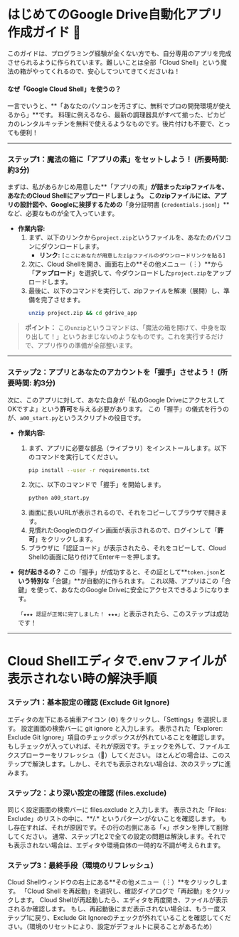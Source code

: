 # はじめてのGoogle Drive自動化アプリ作成ガイド 🚀

このガイドは、プログラミング経験が全くない方でも、自分専用のアプリを完成させられるように作られています。難しいことは全部「Cloud Shell」という魔法の箱がやってくれるので、安心してついてきてくださいね！

#### なぜ「Google Cloud Shell」を使うの？
一言でいうと、**「あなたのパソコンを汚さずに、無料でプロの開発環境が使えるから」**です。
料理に例えるなら、最新の調理器具がすべて揃った、ピカピカのレンタルキッチンを無料で使えるようなものです。後片付けも不要で、とっても便利！

---

### ステップ1：魔法の箱に「アプリの素」をセットしよう！ (所要時間: 約3分)

まずは、私があらかじめ用意した**「アプリの素」**が詰まったzipファイルを、あなたのCloud Shellにアップロードしましょう。
このzipファイルには、アプリの設計図や、Googleに挨拶するための**「身分証明書 (`credentials.json`)」**など、必要なものが全て入っています。

*   **作業内容:**
    1.  まず、以下のリンクから`project.zip`というファイルを、あなたのパソコンにダウンロードします。
        *   **リンク:** `[ここにあなたが用意したzipファイルのダウンロードリンクを貼る]`
    2.  次に、Cloud Shellを開き、画面右上の**その他メニュー（︙）**から「**アップロード**」を選択して、今ダウンロードした`project.zip`をアップロードします。
    3.  最後に、以下のコマンドを実行して、zipファイルを解凍（展開）し、準備を完了させます。
        ```bash
        unzip project.zip && cd gdrive_app
        ```

> **ポイント：**
> この`unzip`というコマンドは、「魔法の箱を開けて、中身を取り出して！」というおまじないのようなものです。これを実行するだけで、アプリ作りの準備が全部整います。

---

### ステップ2：アプリとあなたのアカウントを「握手」させよう！ (所要時間: 約3分)

次に、このアプリに対して、あなた自身が「私のGoogle DriveにアクセスしてOKですよ」という**許可**を与える必要があります。
この「握手」の儀式を行うのが、`a00_start.py`というスクリプトの役目です。

*   **作業内容:**
    1.  まず、アプリに必要な部品（ライブラリ）をインストールします。以下のコマンドを実行してください。
        ```bash
        pip install --user -r requirements.txt
        ```
    2.  次に、以下のコマンドで「握手」を開始します。
        ```bash
        python a00_start.py
        ```
    3.  画面に長いURLが表示されるので、それをコピーしてブラウザで開きます。
    4.  見慣れたGoogleのログイン画面が表示されるので、ログインして「**許可**」をクリックします。
    5.  ブラウザに「認証コード」が表示されたら、それをコピーして、Cloud Shellの画面に貼り付けてEnterキーを押します。

*   **何が起きるの？**
    この「握手」が成功すると、その証として**`token.json`**という特別な**「合鍵」**が自動的に作られます。
    これ以降、アプリはこの「合鍵」を使って、あなたのGoogle Driveに安全にアクセスできるようになります。

    `「★★★ 認証が正常に完了しました！ ★★★」`と表示されたら、このステップは成功です！

---




# Cloud Shellエディタで.envファイルが表示されない時の解決手順

### ステップ1：基本設定の確認 (Exclude Git Ignore)
エディタの左下にある歯車アイコン (⚙️) をクリックし、「Settings」を選択します。
設定画面の検索バーに git ignore と入力します。
表示された「Explorer: Exclude Git Ignore」項目のチェックボックスが外れていることを確認します。
もしチェックが入っていれば、それが原因です。チェックを外して、ファイルエクスプローラーをリフレッシュ（🔄）してください。
ほとんどの場合は、このステップで解決します。しかし、それでも表示されない場合は、次のステップに進みます。

### ステップ2：より深い設定の確認 (files.exclude)
同じく設定画面の検索バーに files.exclude と入力します。
表示された「Files: Exclude」のリストの中に、**/.* というパターンがないことを確認します。
もし存在すれば、それが原因です。その行の右側にある「×」ボタンを押して削除してください。
通常、ステップ1と2で全ての設定の問題は解決します。それでも表示されない場合は、エディタや環境自体の一時的な不調が考えられます。

### ステップ3：最終手段（環境のリフレッシュ）
Cloud Shellウィンドウの右上にある**その他メニュー（︙）**をクリックします。
「Cloud Shell を再起動」を選択し、確認ダイアログで「再起動」をクリックします。
Cloud Shellが再起動したら、エディタを再度開き、ファイルが表示されるか確認します。
もし、再起動後にまだ表示されない場合は、もう一度ステップ1に戻り、Exclude Git Ignoreのチェックが外れていることを確認してください。（環境のリセットにより、設定がデフォルトに戻ることがあるため）